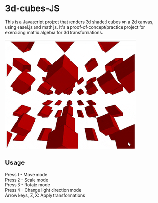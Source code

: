# 3d-cubes-JS
This is a Javascript project that renders 3d shaded cubes on a 2d canvas, using easel.js and math.js. It's a proof-of-concept/practice project for exercising matrix algebra for 3d transformations.

![Example](example.gif)

## Usage
Press 1 - Move mode <br />
Press 2 - Scale mode <br />
Press 3 - Rotate mode <br />
Press 4 - Change light direction mode <br />
Arrow keys, Z, X: Apply transformations <br />

